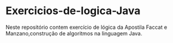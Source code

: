 # Exercicios-de-logica-Java
Neste repositório contem exercício de lógica da Apostila Faccat e Manzano,construção de algoritmos na linguagem Java.
